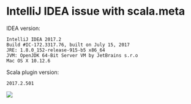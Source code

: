IntelliJ IDEA issue with scala.meta
===================================

IDEA version:

```
IntelliJ IDEA 2017.2
Build #IC-172.3317.76, built on July 15, 2017
JRE: 1.8.0_152-release-915-b5 x86_64
JVM: OpenJDK 64-Bit Server VM by JetBrains s.r.o
Mac OS X 10.12.6
```

Scala plugin version:

```
2017.2.501
```

![](../master/img/issue.png)
